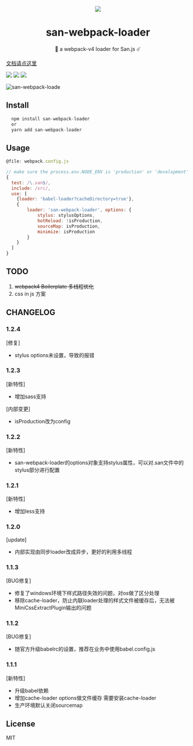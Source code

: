 
<div align="center">
    <img src="https://b.bdstatic.com/searchbox/icms/searchbox/img/san-icon.png"></img>
    <h1> san-webpack-loader</h1>
    <p>🌈 a webpack-v4 loader for San.js ☄️</p>
</div> 


[文档请点这里](https://jiangjiu.github.io/san-webpack-loader/#/README)

![](https://img.shields.io/github/release/jiangjiu/san-webpack-loader.svg)
![](http://progressed.io/bar/80?title=done)
![](https://img.shields.io/npm/dt/san-webpack-loader.svg)

![san-webpack-loade](http://ov35lvdq9.bkt.clouddn.com/san-webpack-hot.gif)

## Install

```js
  npm install san-webpack-loader
  or
  yarn add san-webpack-loader
```
## Usage

```js
@file: webpack.config.js

// make sure the process.env.NODE_ENV is 'production' or 'development'
{
  test: /\.san$/,
  include: /src/,
  use: [
    {loader: 'babel-loader?cacheDirectory=true'},
    {
        loader: 'san-webpack-loader', options: {
            stylus: stylusOptions,
            hotReload: !isProduction,
            sourceMap: isProduction,
            minimize: isProduction
        }
    }
  ]
}
```


## TODO
1. ~~webpack4 Boilerplate 多线程优化~~
2. css in js 方案

## CHANGELOG
### 1.2.4
[修复]
- stylus options未设置，导致的报错
### 1.2.3
[新特性]
- 增加sass支持

[内部变更]
- isProduction改为config

### 1.2.2
[新特性]
- san-webpack-loader的options对象支持stylus属性，可以对.san文件中的stylus部分进行配置

### 1.2.1
[新特性] 
- 增加less支持

### 1.2.0
[update] 
- 内部实现由同步loader改成异步，更好的利用多线程

### 1.1.3
[BUG修复] 
- 修复了windows环境下样式路径失效的问题，对os做了区分处理
- 移除cache-loader，防止内联loader处理的样式文件被缓存后，无法被MiniCssExtractPlugin输出的问题
    
### 1.1.2
[BUG修复] 
- 随官方升级babelrc的设置，推荐在业务中使用babel.config.js
    
### 1.1.1
[新特性]
- 升级babel依赖
- 增加cache-loader options做文件缓存  需要安装cache-loader
- 生产环境默认关闭sourcemap

## License
  MIT
